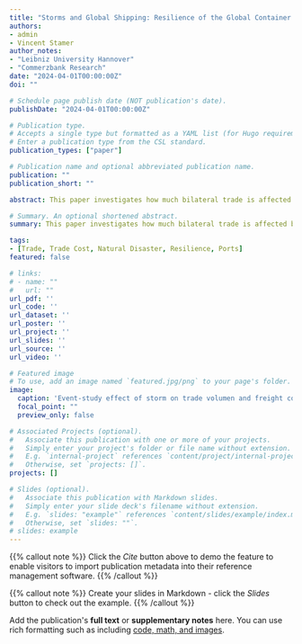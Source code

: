 ```yaml
---
title: "Storms and Global Shipping: Resilience of the Global Container Shipping Network,"
authors:
- admin
- Vincent Stamer
author_notes:
- "Leibniz University Hannover"
- "Commerzbank Research"
date: "2024-04-01T00:00:00Z"
doi: ""

# Schedule page publish date (NOT publication's date).
publishDate: "2024-04-01T00:00:00Z"

# Publication type.
# Accepts a single type but formatted as a YAML list (for Hugo requirements).
# Enter a publication type from the CSL standard.
publication_types: ["paper"]

# Publication name and optional abbreviated publication name.
publication: ""
publication_short: ""

abstract: This paper investigates how much bilateral trade is affected by temporary disruptions of shipping networks caused by storms. Specifically, we examine how much trade is directed to other shipping routes or does not take place at all. We unpack the aggregate impact of oceanic cyclones by examining transportation volume and freight rates by a major container ship company. In event-studies nested in a gravity-style equation, we find that a cyclone reduces trade by 2% between countries across all modes of transport, while this effect doubles for affected port-pairs. After a storm, shipping firms increase freight rates on affected routes amplifying the trading impact. Neighboring port pairs step in as substitutes for industrially relevant goods such as machinery, electrical and intermediate materials. Data on geo-located ship voyages show that following a storm, ships travel at slower speed incurring delay by up to 30 hours depending on the shipping company.

# Summary. An optional shortened abstract.
summary: This paper investigates how much bilateral trade is affected by temporary disruptions of shipping networks caused by storms. 

tags:
- [Trade, Trade Cost, Natural Disaster, Resilience, Ports]
featured: false

# links:
# - name: ""
#   url: ""
url_pdf: ''
url_code: ''
url_dataset: ''
url_poster: ''
url_project: ''
url_slides: ''
url_source: ''
url_video: ''

# Featured image
# To use, add an image named `featured.jpg/png` to your page's folder. 
image:
  caption: 'Event-study effect of storm on trade volumen and freight cost'
  focal_point: ""
  preview_only: false

# Associated Projects (optional).
#   Associate this publication with one or more of your projects.
#   Simply enter your project's folder or file name without extension.
#   E.g. `internal-project` references `content/project/internal-project/index.md`.
#   Otherwise, set `projects: []`.
projects: []

# Slides (optional).
#   Associate this publication with Markdown slides.
#   Simply enter your slide deck's filename without extension.
#   E.g. `slides: "example"` references `content/slides/example/index.md`.
#   Otherwise, set `slides: ""`.
# slides: example
---
```


{{% callout note %}}
Click the *Cite* button above to demo the feature to enable visitors to import publication metadata into their reference management software.
{{% /callout %}}

{{% callout note %}}
Create your slides in Markdown - click the *Slides* button to check out the example.
{{% /callout %}}

Add the publication's **full text** or **supplementary notes** here. You can use rich formatting such as including [code, math, and images](https://docs.hugoblox.com/content/writing-markdown-latex/).
